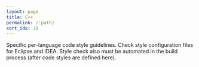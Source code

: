 ```yaml
---
layout: page
title: C++
permalink: /:path/
sort_idx: 20
---
```

Specific per-language code style guidelines. Check style configuration files for Eclipse and IDEA. Style check also must be automated in the build process (after code styles are defined here).
